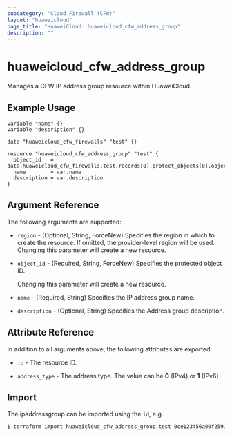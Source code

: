 ```yaml
---
subcategory: "Cloud Firewall (CFW)"
layout: "huaweicloud"
page_title: "HuaweiCloud: huaweicloud_cfw_address_group"
description: ""
---
```


# huaweicloud_cfw_address_group

Manages a CFW IP address group resource within HuaweiCloud.

## Example Usage

```hcl
variable "name" {}
variable "description" {}

data "huaweicloud_cfw_firewalls" "test" {}

resource "huaweicloud_cfw_address_group" "test" {
  object_id   = data.huaweicloud_cfw_firewalls.test.records[0].protect_objects[0].object_id
  name        = var.name
  description = var.description
}
```

## Argument Reference

The following arguments are supported:

* `region` - (Optional, String, ForceNew) Specifies the region in which to create the resource.
  If omitted, the provider-level region will be used. Changing this parameter will create a new resource.

* `object_id` - (Required, String, ForceNew) Specifies the protected object ID.

  Changing this parameter will create a new resource.

* `name` - (Required, String) Specifies the IP address group name.

* `description` - (Optional, String) Specifies the Address group description.

## Attribute Reference

In addition to all arguments above, the following attributes are exported:

* `id` - The resource ID.

* `address_type` - The address type. The value can be **0** (IPv4) or **1** (IPv6).

## Import

The ipaddressgroup can be imported using the `id`, e.g.

```bash
$ terraform import huaweicloud_cfw_address_group.test 0ce123456a00f2591fabc00385ff1234
```
